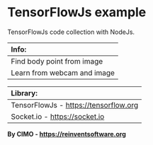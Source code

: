 TensorFlowJs example
==============

TensorFlowJs code collection with NodeJs.

| Info: |
|:---|
| Find body point from image |
| Learn from webcam and image |

| Library: |
|:---|
| TensorFlowJs - https://tensorflow.org |
| Socket.io - https://socket.io |

<b>By CIMO - https://reinventsoftware.org</b>